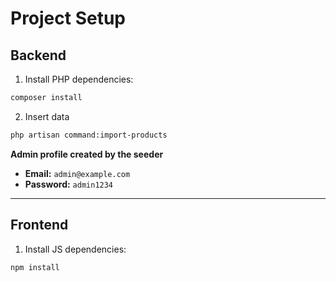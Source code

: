 # Project Setup

## Backend

1. Install PHP dependencies:
```bash
composer install
```

2. Insert data 
```bash
php artisan command:import-products
```

**Admin profile created by the seeder**  
- **Email:** `admin@example.com`  
- **Password:** `admin1234`

---

## Frontend

1. Install JS dependencies:
```bash
npm install
```
